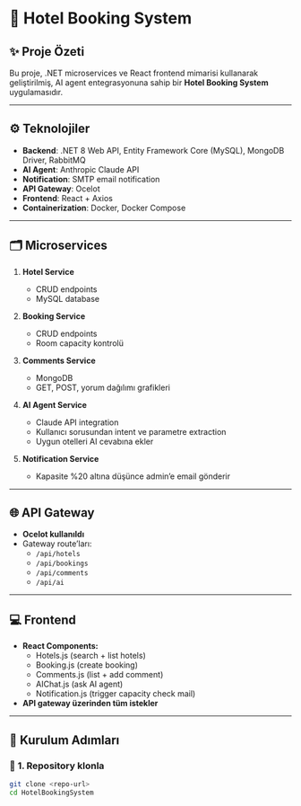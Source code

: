 # 🏨 Hotel Booking System

## ✨ **Proje Özeti**
Bu proje, .NET microservices ve React frontend mimarisi kullanarak geliştirilmiş, AI agent entegrasyonuna sahip bir **Hotel Booking System** uygulamasıdır.

---

## ⚙️ **Teknolojiler**
- **Backend**: .NET 8 Web API, Entity Framework Core (MySQL), MongoDB Driver, RabbitMQ
- **AI Agent**: Anthropic Claude API
- **Notification**: SMTP email notification
- **API Gateway**: Ocelot
- **Frontend**: React + Axios
- **Containerization**: Docker, Docker Compose

---

## 🗂 **Microservices**
1. **Hotel Service**
   - CRUD endpoints
   - MySQL database

2. **Booking Service**
   - CRUD endpoints
   - Room capacity kontrolü

3. **Comments Service**
   - MongoDB
   - GET, POST, yorum dağılımı grafikleri

4. **AI Agent Service**
   - Claude API integration
   - Kullanıcı sorusundan intent ve parametre extraction
   - Uygun otelleri AI cevabına ekler

5. **Notification Service**
   - Kapasite %20 altına düşünce admin’e email gönderir

---

## 🌐 **API Gateway**
- **Ocelot kullanıldı**
- Gateway route’ları:
  - `/api/hotels`
  - `/api/bookings`
  - `/api/comments`
  - `/api/ai`

---

## 💻 **Frontend**
- **React Components:**
  - Hotels.js (search + list hotels)
  - Booking.js (create booking)
  - Comments.js (list + add comment)
  - AIChat.js (ask AI agent)
  - Notification.js (trigger capacity check mail)
- **API gateway üzerinden tüm istekler**

---

## 📝 **Kurulum Adımları**

### 🔧 **1. Repository klonla**
```bash
git clone <repo-url>
cd HotelBookingSystem


